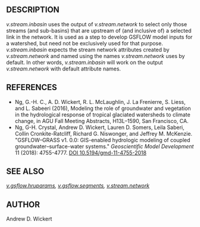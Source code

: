 ## DESCRIPTION

*v.stream.inbasin* uses the output of *v.stream.network* to select only
those streams (and sub-basins) that are upstream of (and inclusive of) a
selected link in the network. It is used as a step to develop GSFLOW
model inputs for a watershed, but need not be exclusively used for that
purpose. *v.stream.inbasin* expects the stream network attributes
created by *v.stream.network* and named using the names
*v.stream.network* uses by default. In other words, *v.stream.inbasin*
will work on the output *v.stream.network* with default attribute names.

## REFERENCES

- Ng, G.-H. C., A. D. Wickert, R. L. McLaughlin, J. La Frenierre, S.
    Liess, and L. Sabeeri (2016), Modeling the role of groundwater and
    vegetation in the hydrological response of tropical glaciated
    watersheds to climate change, in AGU Fall Meeting Abstracts,
    H13L–1590, San Francisco, CA.
- Ng, G-H. Crystal, Andrew D. Wickert, Lauren D. Somers, Leila Saberi,
    Collin Cronkite-Ratcliff, Richard G. Niswonger, and Jeffrey M.
    McKenzie. "GSFLOW–GRASS v1. 0.0: GIS-enabled hydrologic modeling of
    coupled groundwater–surface-water systems." *Geoscientific Model
    Development* 11 (2018): 4755-4777.
    [DOI 10.5194/gmd-11-4755-2018](https://doi.org/10.5194/gmd-11-4755-2018)

## SEE ALSO

*[v.gsflow.hruparams](v.gsflow.hruparams.md),
[v.gsflow.segments](v.gsflow.segments.md),
[v.stream.network](v.stream.network.md)*

## AUTHOR

Andrew D. Wickert
